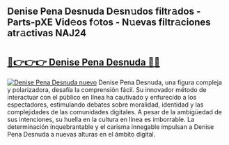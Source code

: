 ## Denise Pena Desnuda D𝚎sn𝚞dos filtr𝚊dos - Parts-pXE Vid𝚎os f𝚘tos - N𝚞evas filtr𝚊ciones atr𝚊ctivas NAJ24

# <h2><a href="http://mbcwvc.tromn.icu/?c=Denise+Pena+Desnuda">🔗👉👉👉 Denise Pena Desnuda 🔗🔗</a></h2>

[![Denise Pena Desnuda nuevo](https://i.imgur.com/pEAQMta.gif)](http://mbcwvc.tromn.icu/?c=Denise+Pena+Desnuda)
Denise Pena Desnuda, una figura compleja y polarizadora, desafía la comprensión fácil. Su innovador método de interactuar con el público en línea ha cautivado y enfurecido a los espectadores, estimulando debates sobre moralidad, identidad y las complejidades de las comunidades digitales. A pesar de la ambigüedad de sus intenciones, su huella en la cultura en línea es imborrable. La determinación inquebrantable y el carisma innegable impulsan a Denise Pena Desnuda a nuevas alturas en el ámbito digital.
